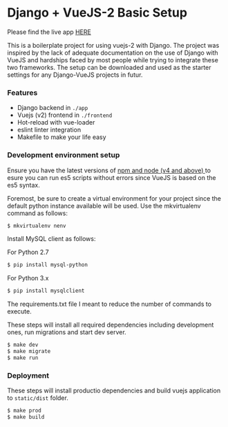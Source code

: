 # Django + VueJS-2 Basic Setup

Please find the live app <a href="http://bivestbiz.pythonanywhere.com/"> HERE </a>

This is a boilerplate project for using vuejs-2 with Django. The project was inspired by the lack of adequate documentation on the use of Django with VueJS and hardships faced by most people while trying to integrate these two frameworks. The setup can be downloaded and used as the starter settings for any Django-VueJS projects in futur.

### Features

* Django backend in `./app`
* Vuejs (v2) frontend in `./frontend`
* Hot-reload with vue-loader
* eslint linter integration
* Makefile to make your life easy


### Development environment setup

Ensure you have the latest versions of <a href="https://help.pythonanywhere.com/pages/Node/"> npm and node (v4 and above) </a> to esure you can run es5 scripts without errors since VueJS is based on the es5 syntax.

Foremost, be sure to create a virtual environment for your project since the default python instance available will be used. Use the mkvirtualenv command as follows:

```bash
$ mkvirtualenv nenv
```

Install MySQL client as follows:

For Python 2.7

```bash
$ pip install mysql-python
```

For Python 3.x

```bash
$ pip install mysqlclient
```

The requirements.txt file I meant to reduce the number of commands to execute.

These steps will install all required dependencies including development ones, run migrations and start dev server.

```bash
$ make dev
$ make migrate
$ make run
```

### Deployment

These steps will install productio dependencies and build vuejs application to `static/dist` folder.

```bash
$ make prod
$ make build
```


